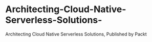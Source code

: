 # Architecting-Cloud-Native-Serverless-Solutions-
Architecting Cloud Native Serverless Solutions, Published by Packt
